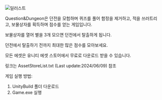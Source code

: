 ![일러스트](https://github.com/JinGyeong810/Question-Dungeon/assets/149366314/b5f17a92-dc30-413f-946a-4ef5f62c309d)

Question&Dungeon은 던전을 모험하며 퀴즈를 풀어 함정을 제거하고, 적을 쓰러트리고, 보물상자를 획득하며 점수를 얻는 게임입니다.

보물상자를 열어 별을 3개 모으면 던전에서 탈출하게 됩니다.

던전에서 탈출하기 전까지 최대한 많은 점수를 모아보세요.

모든 에셋은 유니티 에셋 스토어에서 무료로 다운로드 받을 수 있습니다.

링크는 AssetStoreList.txt (Last update:2024/06/09) 참조

게임 실행 방법:
1. UnityBuild 폴더 다운로드
2. Game.exe 실행
